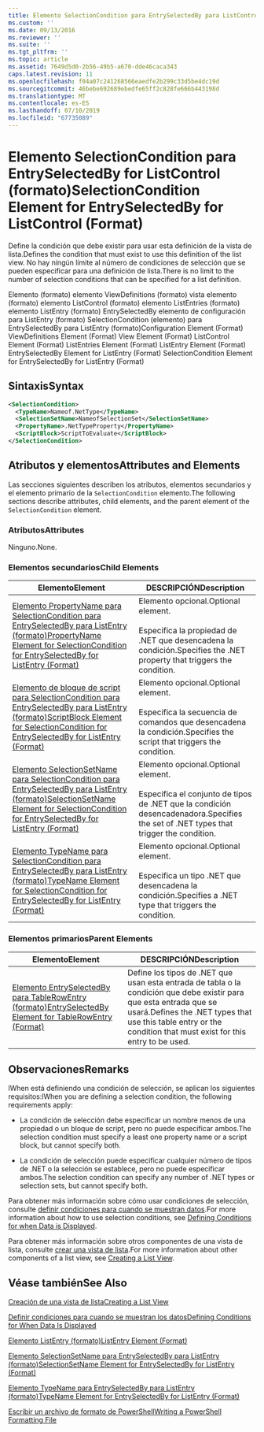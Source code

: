 ```yaml
---
title: Elemento SelectionCondition para EntrySelectedBy para ListControl (formato) | Microsoft Docs
ms.custom: ''
ms.date: 09/13/2016
ms.reviewer: ''
ms.suite: ''
ms.tgt_pltfrm: ''
ms.topic: article
ms.assetid: 7649d5d0-2b56-49b5-a670-dde46caca343
caps.latest.revision: 11
ms.openlocfilehash: f04a07c241268566eaedfe2b299c33d5be4dc19d
ms.sourcegitcommit: 46bebe692689ebedfe65ff2c828fe666b443198d
ms.translationtype: MT
ms.contentlocale: es-ES
ms.lasthandoff: 07/10/2019
ms.locfileid: "67735089"
---
```

# <a name="selectioncondition-element-for-entryselectedby-for-listcontrol-format"></a><span data-ttu-id="f9e9f-102">Elemento SelectionCondition para EntrySelectedBy for ListControl (formato)</span><span class="sxs-lookup"><span data-stu-id="f9e9f-102">SelectionCondition Element for EntrySelectedBy for ListControl (Format)</span></span>

<span data-ttu-id="f9e9f-103">Define la condición que debe existir para usar esta definición de la vista de lista.</span><span class="sxs-lookup"><span data-stu-id="f9e9f-103">Defines the condition that must exist to use this definition of the list view.</span></span> <span data-ttu-id="f9e9f-104">No hay ningún límite al número de condiciones de selección que se pueden especificar para una definición de lista.</span><span class="sxs-lookup"><span data-stu-id="f9e9f-104">There is no limit to the number of selection conditions that can be specified for a list definition.</span></span>

<span data-ttu-id="f9e9f-105">Elemento (formato) elemento ViewDefinitions (formato) vista elemento (formato) elemento ListControl (formato) elemento ListEntries (formato) elemento ListEntry (formato) EntrySelectedBy elemento de configuración para ListEntry (formato) SelectionCondition (elemento) para EntrySelectedBy para ListEntry (formato)</span><span class="sxs-lookup"><span data-stu-id="f9e9f-105">Configuration Element (Format) ViewDefinitions Element (Format) View Element (Format) ListControl Element (Format) ListEntries Element (Format) ListEntry Element (Format) EntrySelectedBy Element for ListEntry (Format) SelectionCondition Element for EntrySelectedBy for ListEntry (Format)</span></span>

## <a name="syntax"></a><span data-ttu-id="f9e9f-106">Sintaxis</span><span class="sxs-lookup"><span data-stu-id="f9e9f-106">Syntax</span></span>

```xml
<SelectionCondition>
  <TypeName>Nameof.NetType</TypeName>
  <SelectionSetName>NameofSelectionSet</SelectionSetName>
  <PropertyName>.NetTypeProperty</PropertyName>
  <ScriptBlock>ScriptToEvaluate</ScriptBlock>
</SelectionCondition>
```

## <a name="attributes-and-elements"></a><span data-ttu-id="f9e9f-107">Atributos y elementos</span><span class="sxs-lookup"><span data-stu-id="f9e9f-107">Attributes and Elements</span></span>

<span data-ttu-id="f9e9f-108">Las secciones siguientes describen los atributos, elementos secundarios y el elemento primario de la `SelectionCondition` elemento.</span><span class="sxs-lookup"><span data-stu-id="f9e9f-108">The following sections describe attributes, child elements, and the parent element of the `SelectionCondition` element.</span></span>

### <a name="attributes"></a><span data-ttu-id="f9e9f-109">Atributos</span><span class="sxs-lookup"><span data-stu-id="f9e9f-109">Attributes</span></span>

<span data-ttu-id="f9e9f-110">Ninguno.</span><span class="sxs-lookup"><span data-stu-id="f9e9f-110">None.</span></span>

### <a name="child-elements"></a><span data-ttu-id="f9e9f-111">Elementos secundarios</span><span class="sxs-lookup"><span data-stu-id="f9e9f-111">Child Elements</span></span>

|<span data-ttu-id="f9e9f-112">Elemento</span><span class="sxs-lookup"><span data-stu-id="f9e9f-112">Element</span></span>|<span data-ttu-id="f9e9f-113">DESCRIPCIÓN</span><span class="sxs-lookup"><span data-stu-id="f9e9f-113">Description</span></span>|
|-------------|-----------------|
|[<span data-ttu-id="f9e9f-114">Elemento PropertyName para SelectionCondition para EntrySelectedBy para ListEntry (formato)</span><span class="sxs-lookup"><span data-stu-id="f9e9f-114">PropertyName Element for SelectionCondition for EntrySelectedBy for ListEntry (Format)</span></span>](./propertyname-element-for-selectioncondition-for-entryselectedby-for-listcontrol-format.md)|<span data-ttu-id="f9e9f-115">Elemento opcional.</span><span class="sxs-lookup"><span data-stu-id="f9e9f-115">Optional element.</span></span><br /><br /> <span data-ttu-id="f9e9f-116">Especifica la propiedad de .NET que desencadena la condición.</span><span class="sxs-lookup"><span data-stu-id="f9e9f-116">Specifies the .NET property that triggers the condition.</span></span>|
|[<span data-ttu-id="f9e9f-117">Elemento de bloque de script para SelectionCondition para EntrySelectedBy para ListEntry (formato)</span><span class="sxs-lookup"><span data-stu-id="f9e9f-117">ScriptBlock Element for SelectionCondition for EntrySelectedBy for ListEntry (Format)</span></span>](./scriptblock-element-for-selectioncondition-for-entryselectedby-for-listcontrol-format.md)|<span data-ttu-id="f9e9f-118">Elemento opcional.</span><span class="sxs-lookup"><span data-stu-id="f9e9f-118">Optional element.</span></span><br /><br /> <span data-ttu-id="f9e9f-119">Especifica la secuencia de comandos que desencadena la condición.</span><span class="sxs-lookup"><span data-stu-id="f9e9f-119">Specifies the script that triggers the condition.</span></span>|
|[<span data-ttu-id="f9e9f-120">Elemento SelectionSetName para SelectionCondition para EntrySelectedBy para ListEntry (formato)</span><span class="sxs-lookup"><span data-stu-id="f9e9f-120">SelectionSetName Element for SelectionCondition for EntrySelectedBy for ListEntry (Format)</span></span>](./selectionsetname-element-for-selectioncondition-for-entryselectedby-for-listentry-format.md)|<span data-ttu-id="f9e9f-121">Elemento opcional.</span><span class="sxs-lookup"><span data-stu-id="f9e9f-121">Optional element.</span></span><br /><br /> <span data-ttu-id="f9e9f-122">Especifica el conjunto de tipos de .NET que la condición desencadenadora.</span><span class="sxs-lookup"><span data-stu-id="f9e9f-122">Specifies the set of .NET types that trigger the condition.</span></span>|
|[<span data-ttu-id="f9e9f-123">Elemento TypeName para SelectionCondition para EntrySelectedBy para ListEntry (formato)</span><span class="sxs-lookup"><span data-stu-id="f9e9f-123">TypeName Element for SelectionCondition for EntrySelectedBy for ListEntry (Format)</span></span>](./typename-element-for-selectioncondition-for-entryselectedby-for-listcontrol-format.md)|<span data-ttu-id="f9e9f-124">Elemento opcional.</span><span class="sxs-lookup"><span data-stu-id="f9e9f-124">Optional element.</span></span><br /><br /> <span data-ttu-id="f9e9f-125">Especifica un tipo .NET que desencadena la condición.</span><span class="sxs-lookup"><span data-stu-id="f9e9f-125">Specifies a .NET type that triggers the condition.</span></span>|

### <a name="parent-elements"></a><span data-ttu-id="f9e9f-126">Elementos primarios</span><span class="sxs-lookup"><span data-stu-id="f9e9f-126">Parent Elements</span></span>

|<span data-ttu-id="f9e9f-127">Elemento</span><span class="sxs-lookup"><span data-stu-id="f9e9f-127">Element</span></span>|<span data-ttu-id="f9e9f-128">DESCRIPCIÓN</span><span class="sxs-lookup"><span data-stu-id="f9e9f-128">Description</span></span>|
|-------------|-----------------|
|[<span data-ttu-id="f9e9f-129">Elemento EntrySelectedBy para TableRowEntry (formato)</span><span class="sxs-lookup"><span data-stu-id="f9e9f-129">EntrySelectedBy Element for TableRowEntry (Format)</span></span>](./entryselectedby-element-for-tablerowentry-for-tablecontrol-format.md)|<span data-ttu-id="f9e9f-130">Define los tipos de .NET que usan esta entrada de tabla o la condición que debe existir para que esta entrada que se usará.</span><span class="sxs-lookup"><span data-stu-id="f9e9f-130">Defines the .NET types that use this table entry or the condition that must exist for this entry to be used.</span></span>|

## <a name="remarks"></a><span data-ttu-id="f9e9f-131">Observaciones</span><span class="sxs-lookup"><span data-stu-id="f9e9f-131">Remarks</span></span>

<span data-ttu-id="f9e9f-132">lWhen está definiendo una condición de selección, se aplican los siguientes requisitos:</span><span class="sxs-lookup"><span data-stu-id="f9e9f-132">lWhen you are defining a selection condition, the following requirements apply:</span></span>

- <span data-ttu-id="f9e9f-133">La condición de selección debe especificar un nombre menos de una propiedad o un bloque de script, pero no puede especificar ambos.</span><span class="sxs-lookup"><span data-stu-id="f9e9f-133">The selection condition must specify a least one property name or a script block, but cannot specify both.</span></span>

- <span data-ttu-id="f9e9f-134">La condición de selección puede especificar cualquier número de tipos de .NET o la selección se establece, pero no puede especificar ambos.</span><span class="sxs-lookup"><span data-stu-id="f9e9f-134">The selection condition can specify any number of .NET types or selection sets, but cannot specify both.</span></span>

<span data-ttu-id="f9e9f-135">Para obtener más información sobre cómo usar condiciones de selección, consulte [definir condiciones para cuando se muestran datos](./defining-conditions-for-displaying-data.md).</span><span class="sxs-lookup"><span data-stu-id="f9e9f-135">For more information about how to use selection conditions, see [Defining Conditions for when Data is Displayed](./defining-conditions-for-displaying-data.md).</span></span>

<span data-ttu-id="f9e9f-136">Para obtener más información sobre otros componentes de una vista de lista, consulte [crear una vista de lista](./creating-a-list-view.md).</span><span class="sxs-lookup"><span data-stu-id="f9e9f-136">For more information about other components of a list view, see [Creating a List View](./creating-a-list-view.md).</span></span>

## <a name="see-also"></a><span data-ttu-id="f9e9f-137">Véase también</span><span class="sxs-lookup"><span data-stu-id="f9e9f-137">See Also</span></span>

[<span data-ttu-id="f9e9f-138">Creación de una vista de lista</span><span class="sxs-lookup"><span data-stu-id="f9e9f-138">Creating a List View</span></span>](./creating-a-list-view.md)

[<span data-ttu-id="f9e9f-139">Definir condiciones para cuando se muestran los datos</span><span class="sxs-lookup"><span data-stu-id="f9e9f-139">Defining Conditions for When Data Is Displayed</span></span>](./defining-conditions-for-displaying-data.md)

[<span data-ttu-id="f9e9f-140">Elemento ListEntry (formato)</span><span class="sxs-lookup"><span data-stu-id="f9e9f-140">ListEntry Element (Format)</span></span>](./listentry-element-for-listcontrol-format.md)

[<span data-ttu-id="f9e9f-141">Elemento SelectionSetName para EntrySelectedBy para ListEntry (formato)</span><span class="sxs-lookup"><span data-stu-id="f9e9f-141">SelectionSetName Element for EntrySelectedBy for ListEntry (Format)</span></span>](./selectionsetname-element-for-entryselectedby-for-listcontrol-format.md)

[<span data-ttu-id="f9e9f-142">Elemento TypeName para EntrySelectedBy para ListEntry (formato)</span><span class="sxs-lookup"><span data-stu-id="f9e9f-142">TypeName Element for EntrySelectedBy for ListEntry (Format)</span></span>](/powershell/developer/format/typename-element-for-entryselectedby-for-listcontrol-format)

[<span data-ttu-id="f9e9f-143">Escribir un archivo de formato de PowerShell</span><span class="sxs-lookup"><span data-stu-id="f9e9f-143">Writing a PowerShell Formatting File</span></span>](./writing-a-powershell-formatting-file.md)
